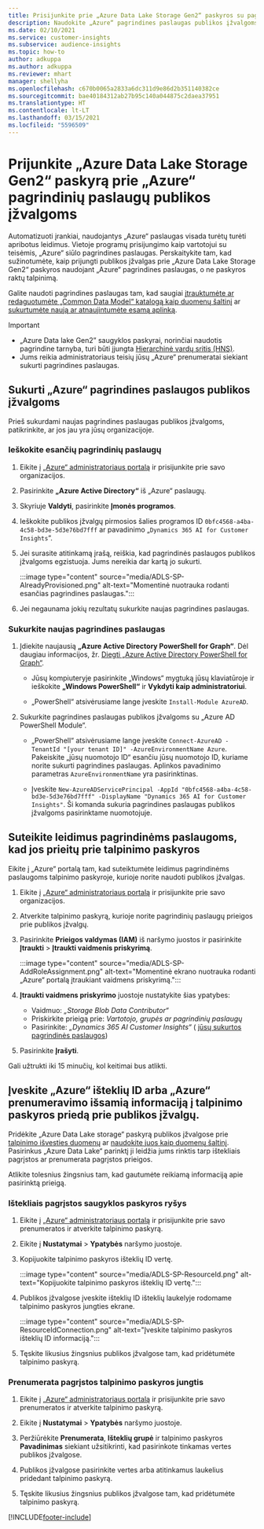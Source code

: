 ```yaml
---
title: Prisijunkite prie „Azure Data Lake Storage Gen2“ paskyros su pagrindinėmis paslaugomis
description: Naudokite „Azure“ pagrindines paslaugas publikos įžvalgoms, kurios prisijungia prie jūsų turimo duomenų telkinio pridedant jį prie publikos įžvalgų.
ms.date: 02/10/2021
ms.service: customer-insights
ms.subservice: audience-insights
ms.topic: how-to
author: adkuppa
ms.author: adkuppa
ms.reviewer: mhart
manager: shellyha
ms.openlocfilehash: c670b0065a2833a6dc311d9e86d2b351140382ce
ms.sourcegitcommit: bae40184312ab27b95c140a044875c2daea37951
ms.translationtype: HT
ms.contentlocale: lt-LT
ms.lasthandoff: 03/15/2021
ms.locfileid: "5596509"
---
```

# <a name="connect-to-an-azure-data-lake-storage-gen2-account-with-an-azure-service-principal-for-audience-insights"></a>Prijunkite „Azure Data Lake Storage Gen2“ paskyrą prie „Azure“ pagrindinių paslaugų publikos įžvalgoms

Automatizuoti įrankiai, naudojantys „Azure“ paslaugas visada turėtų turėti apribotus leidimus. Vietoje programų prisijungimo kaip vartotojui su teisėmis, „Azure“ siūlo pagrindines paslaugas. Perskaitykite tam, kad sužinotumėte, kaip prijungti publikos įžvalgas prie „Azure Data Lake Storage Gen2“ paskyros naudojant „Azure“ pagrindines paslaugas, o ne paskyros raktų talpinimą. 

Galite naudoti pagrindines paslaugas tam, kad saugiai [įtrauktumėte ar redaguotumėte „Common Data Model“ katalogą kaip duomenų šaltinį](connect-common-data-model.md) ar [sukurtumėte naują ar atnaujintumėte esamą aplinką](manage-environments.md#create-an-environment-in-an-existing-organization).

> [!IMPORTANT]
> - „Azure Data lake Gen2” saugyklos paskyrai, norinčiai naudotis pagrindine tarnyba, turi būti įjungta [Hierarchinė vardų sritis (HNS)](/azure/storage/blobs/data-lake-storage-namespace).
> - Jums reikia administratoriaus teisių jūsų „Azure“ prenumeratai siekiant sukurti pagrindines paslaugas.

## <a name="create-azure-service-principal-for-audience-insights"></a>Sukurti „Azure“ pagrindines paslaugos publikos įžvalgoms

Prieš sukurdami naujas pagrindines paslaugas publikos įžvalgoms, patikrinkite, ar jos jau yra jūsų organizacijoje.

### <a name="look-for-an-existing-service-principal"></a>Ieškokite esančių pagrindinių paslaugų

1. Eikite į [„Azure“ administratoriaus portalą](https://portal.azure.com) ir prisijunkite prie savo organizacijos.

2. Pasirinkite **„Azure Active Directory“** iš „Azure“ paslaugų.

3. Skyriuje **Valdyti**, pasirinkite **Įmonės programos**.

4. Ieškokite publikos įžvalgų pirmosios šalies programos ID `0bfc4568-a4ba-4c58-bd3e-5d3e76bd7fff` ar pavadinimo „`Dynamics 365 AI for Customer Insights`“.

5. Jei surasite atitinkamą įrašą, reiškia, kad pagrindinės paslaugos publikos įžvalgoms egzistuoja. Jums nereikia dar kartą jo sukurti.
   
   :::image type="content" source="media/ADLS-SP-AlreadyProvisioned.png" alt-text="Momentinė nuotrauka rodanti esančias pagrindines paslaugas.":::
   
6. Jei negaunama jokių rezultatų sukurkite naujas pagrindines paslaugas.

### <a name="create-a-new-service-principal"></a>Sukurkite naujas pagrindines paslaugas

1. Įdiekite naujausią **„Azure Active Directory PowerShell for Graph“**. Dėl daugiau informacijos, žr. [Diegti „Azure Active Directory PowerShell for Graph“](/powershell/azure/active-directory/install-adv2).
   - Jūsų kompiuteryje pasirinkite „Windows“ mygtuką jūsų klaviatūroje ir ieškokite **„Windows PowerShell“** ir **Vykdyti kaip administratoriui**.
   
   - „PowerShell“ atsivėrusiame lange įveskite `Install-Module AzureAD`.

2. Sukurkite pagrindines paslaugas publikos įžvalgoms su „Azure AD PowerShell Module“.
   - „PowerShell“ atsivėrusiame lange įveskite `Connect-AzureAD -TenantId "[your tenant ID]" -AzureEnvironmentName Azure`. Pakeiskite „jūsų nuomotojo ID“ esančiu jūsų nuomotojo ID, kuriame norite sukurti pagrindines paslaugas. Aplinkos pavadinimo parametras `AzureEnvironmentName` yra pasirinktinas.
  
   - Įveskite `New-AzureADServicePrincipal -AppId "0bfc4568-a4ba-4c58-bd3e-5d3e76bd7fff" -DisplayName "Dynamics 365 AI for Customer Insights"`. Ši komanda sukuria pagrindines paslaugas publikos įžvalgoms pasirinktame nuomotojuje.  

## <a name="grant-permissions-to-the-service-principal-to-access-the-storage-account"></a>Suteikite leidimus pagrindinėms paslaugoms, kad jos prieitų prie talpinimo paskyros

Eikite į „Azure“ portalą tam, kad suteiktumėte leidimus pagrindinėms paslaugoms talpinimo paskyroje, kurioje norite naudoti publikos įžvalgas.

1. Eikite į [„Azure“ administratoriaus portalą](https://portal.azure.com) ir prisijunkite prie savo organizacijos.

1. Atverkite talpinimo paskyrą, kurioje norite pagrindinių paslaugų prieigos prie publikos įžvalgų.

1. Pasirinkite **Prieigos valdymas (IAM)** iš naršymo juostos ir pasirinkite **Įtraukti** > **Įtraukti vaidmenis priskyrimą**.
   
   :::image type="content" source="media/ADLS-SP-AddRoleAssignment.png" alt-text="Momentinė ekrano nuotrauka rodanti „Azure“ portalą įtraukiant vaidmens priskyrimą.":::
   
1. **Įtraukti vaidmens priskyrimo** juostoje nustatykite šias ypatybes:
   - Vaidmuo: *„Storage Blob Data Contributor“*
   - Priskirkite prieigą prie: *Vartotojo, grupės ar pagrindinių paslaugų*
   - Pasirinkite: *„Dynamics 365 AI Customer Insights“* ( [jūsų sukurtos pagrindinės paslaugos](#create-a-new-service-principal))

1.  Pasirinkite **Įrašyti**.

Gali užtrukti iki 15 minučių, kol keitimai bus atlikti.

## <a name="enter-the-azure-resource-id-or-the-azure-subscription-details-in-the-storage-account-attachment-to-audience-insights"></a>Įveskite „Azure“ išteklių ID arba „Azure“ prenumeravimo išsamią informaciją į talpinimo paskyros priedą prie publikos įžvalgų.

Pridėkite „Azure Data Lake storage“ paskyrą publikos įžvalgose prie [talpinimo išvesties duomenų](manage-environments.md) ar [naudokite juos kaip duomenų šaltinį](connect-common-data-service-lake.md). Pasirinkus „Azure Data Lake“ parinktį ji leidžia jums rinktis tarp ištekliais pagrįstos ar prenumerata pagrįstos prieigos.

Atlikite tolesnius žingsnius tam, kad gautumėte reikiamą informaciją apie pasirinktą prieigą.

### <a name="resource-based-storage-account-connection"></a>Ištekliais pagrįstos saugyklos paskyros ryšys

1. Eikite į [„Azure“ administratoriaus portalą](https://portal.azure.com) ir prisijunkite prie savo prenumeratos ir atverkite talpinimo paskyrą.

1. Eikite į **Nustatymai** > **Ypatybės** naršymo juostoje.

1. Kopijuokite talpinimo paskyros išteklių ID vertę.

   :::image type="content" source="media/ADLS-SP-ResourceId.png" alt-text="Kopijuokite talpinimo paskyros išteklių ID vertę.":::

1. Publikos įžvalgose įveskite išteklių ID išteklių laukelyje rodomame talpinimo paskyros jungties ekrane.

   :::image type="content" source="media/ADLS-SP-ResourceIdConnection.png" alt-text="Įveskite talpinimo paskyros išteklių ID informaciją.":::   
   
1. Tęskite likusius žingsnius publikos įžvalgose tam, kad pridėtumėte talpinimo paskyrą.

### <a name="subscription-based-storage-account-connection"></a>Prenumerata pagrįstos talpinimo paskyros jungtis

1. Eikite į [„Azure“ administratoriaus portalą](https://portal.azure.com) ir prisijunkite prie savo prenumeratos ir atverkite talpinimo paskyrą.

1. Eikite į **Nustatymai** > **Ypatybės** naršymo juostoje.

1. Peržiūrėkite **Prenumerata**, **Išteklių grupė** ir talpinimo paskyros **Pavadinimas** siekiant užsitikrinti, kad pasirinkote tinkamas vertes publikos įžvalgose.

1. Publikos įžvalgose pasirinkite vertes arba atitinkamus laukelius pridedant talpinimo paskyrą.
   
1. Tęskite likusius žingsnius publikos įžvalgose tam, kad pridėtumėte talpinimo paskyrą.


[!INCLUDE[footer-include](../includes/footer-banner.md)]